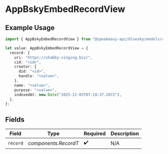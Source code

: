 # AppBskyEmbedRecordView

## Example Usage

```typescript
import { AppBskyEmbedRecordView } from "@speakeasy-api/bluesky/models/components";

let value: AppBskyEmbedRecordView = {
  record: {
    uri: "https://shabby-singing.biz/",
    cid: "<id>",
    creator: {
      did: "<id>",
      handle: "<value>",
    },
    name: "<value>",
    purpose: "<value>",
    indexedAt: new Date("2025-12-03T07:19:37.207Z"),
  },
};
```

## Fields

| Field                | Type                 | Required             | Description          |
| -------------------- | -------------------- | -------------------- | -------------------- |
| `record`             | *components.RecordT* | :heavy_check_mark:   | N/A                  |